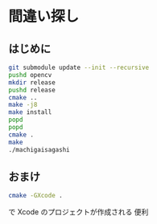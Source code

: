 # 間違い探し

## はじめに

```bash
git submodule update --init --recursive
pushd opencv
mkdir release
pushd release
cmake ..
make -j8
make install
popd
popd
cmake .
make
./machigaisagashi
```

## おまけ

```bash
cmake -GXcode .
```

で Xcode のプロジェクトが作成される
便利
